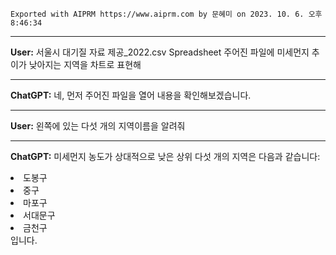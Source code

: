 
```
Exported with AIPRM https://www.aiprm.com by 문혜미 on 2023. 10. 6. 오후 8:46:34
```

---


**User:**
서울시 대기질 자료 제공_2022.csv
Spreadsheet
주어진 파일에 미세먼지 추이가 낮아지는 지역을 차트로 표현해

---

**ChatGPT:**
네, 먼저 주어진 파일을 열어 내용을 확인해보겠습니다.

---

**User:**
왼쪽에 있는 다섯 개의 지역이름을 알려줘

---

**ChatGPT:**
미세먼지 농도가 상대적으로 낮은 상위 다섯 개의 지역은 다음과 같습니다:
<li>도봉구</li><li>중구</li><li>마포구</li><li>서대문구</li><li>금천구</li>
입니다.